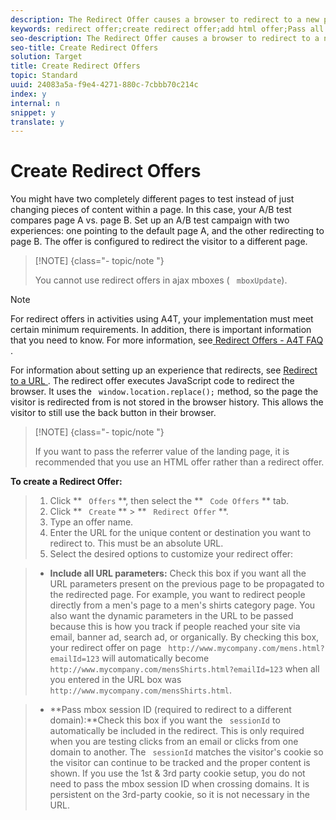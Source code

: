 ```yaml
---
description: The Redirect Offer causes a browser to redirect to a new page.
keywords: redirect offer;create redirect offer;add html offer;Pass all URL parameters in redirect;Pass mboxSessionId in redirect (only needed when the redirect is going to a different domain)
seo-description: The Redirect Offer causes a browser to redirect to a new page.
seo-title: Create Redirect Offers
solution: Target
title: Create Redirect Offers
topic: Standard
uuid: 24083a5a-f9e4-4271-880c-7cbbb70c214c
index: y
internal: n
snippet: y
translate: y
---
```


# Create Redirect Offers

You might have two completely different pages to test instead of just changing pieces of content within a page. In this case, your A/B test compares page A vs. page B. Set up an A/B test campaign with two experiences: one pointing to the default page A, and the other redirecting to page B. The offer is configured to redirect the visitor to a different page.

>[!NOTE] {class="- topic/note "}
>
>You cannot use redirect offers in ajax mboxes ( ` mboxUpdate`). 



>[!NOTE]
>
>For redirect offers in activities using A4T, your implementation must meet certain minimum requirements. In addition, there is important information that you need to know. For more information, see[ Redirect Offers - A4T FAQ ](c_a4t-faq-redirect-offers.md#concept_21BF213F10E1414A9DCD4A98AF207905). 


For information about setting up an experience that redirects, see [ Redirect to a URL ](t_redirect_offer.md#task_9578678D42784F5EB9638F8AC8C911FA). 
The redirect offer executes JavaScript code to redirect the browser. It uses the ` window.location.replace();` method, so the page the visitor is redirected from is not stored in the browser history. This allows the visitor to still use the back button in their browser. 

>[!NOTE] {class="- topic/note "}
>
>If you want to pass the referrer value of the landing page, it is recommended that you use an HTML offer rather than a redirect offer.


**To create a Redirect Offer:** 

>1. Click ** ` Offers` **, then select the ** ` Code Offers` ** tab.
>1. Click ** ` Create` ** > ** ` Redirect Offer` **.
>1. Type an offer name.
>1. Enter the URL for the unique content or destination you want to redirect to. This must be an absolute URL.
>1. Select the desired options to customize your redirect offer:

>    
>    * **Include all URL parameters:** Check this box if you want all the URL parameters present on the previous page to be propagated to the redirected page. 
>      For example, you want to redirect people directly from a men's page to a men's shirts category page. You also want the dynamic parameters in the URL to be passed because this is how you track if people reached your site via email, banner ad, search ad, or organically. By checking this box, your redirect offer on page ` http://www.mycompany.com/mens.html?emailId=123` will automatically become ` http://www.mycompany.com/mensShirts.html?emailId=123` when all you entered in the URL box was ` http://www.mycompany.com/mensShirts.html`. 

>    * **Pass mbox session ID (required to redirect to a different domain):**Check this box if you want the ` sessionId` to automatically be included in the redirect. This is only required when you are testing clicks from an email or clicks from one domain to another. The ` sessionId` matches the visitor's cookie so the visitor can continue to be tracked and the proper content is shown. If you use the 1st &amp; 3rd party cookie setup, you do not need to pass the mbox session ID when crossing domains. It is persistent on the 3rd-party cookie, so it is not necessary in the URL.


